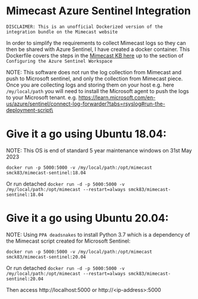 # Mimecast Azure Sentinel Integration
`DISCLAIMER: This is an unofficial Dockerized version of the integration bundle on the Mimecast website`

In order to simplify the requirements to collect Mimecast logs so they can then be shared with Azure Sentinel, I have created a docker container. This Dockerfile covers the steps in the [Mimecast KB here](https://community.mimecast.com/s/article/Azure-Sentinel) up to the section of `Configuring the Azure Sentinel Workspace`

NOTE: This software does not run the log collection from Mimecast and push to Microsoft sentinel, and only the collection from Mimecast piece. Once you are collecting logs and storing them on your host e.g. here `/my/local/path` you will need to install the Microsoft agent to push the logs to your Microsoft tenant. e.g. https://learn.microsoft.com/en-us/azure/sentinel/connect-log-forwarder?tabs=rsyslog#run-the-deployment-script\

# Give it a go using Ubuntu 18.04:
NOTE: This OS is end of standard 5 year maintenance windows on  31st May 2023

`docker run -p 5000:5000 -v /my/local/path:/opt/mimecast smck83/mimecast-sentinel:18.04`

Or run detached
`docker run -d -p 5000:5000 -v /my/local/path:/opt/mimecast --restart=always smck83/mimecast-sentinel:18.04`

# Give it a go using Ubuntu 20.04:
NOTE: Using `PPA deadsnakes` to install Python 3.7 which is a dependency of the Mimecast script created for Microsoft Sentinel:

`docker run -p 5000:5000 -v /my/local/path:/opt/mimecast smck83/mimecast-sentinel:20.04`

Or run detached
`docker run -d -p 5000:5000 -v /my/local/path:/opt/mimecast --restart=always smck83/mimecast-sentinel:20.04`

Then access http://localhost:5000 or http://\<ip-address\>:5000

